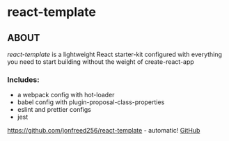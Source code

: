 # react-template

## ABOUT

_react-template_ is a lightweight React starter-kit configured with everything you need to start building without the weight of create-react-app

### Includes:

-   a webpack config with hot-loader
-   babel config with plugin-proposal-class-properties
-   eslint and prettier configs
-   jest

https://github.com/jonfreed256/react-template - automatic!
[GitHub](https://github.com/jonfreed256/react-template)

